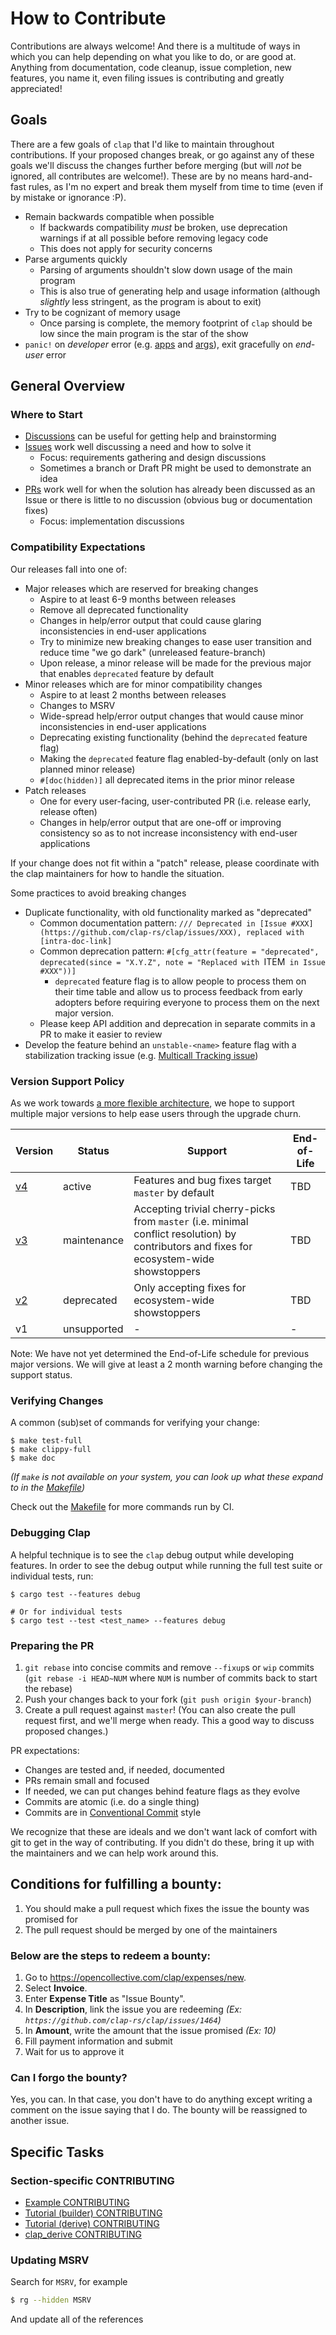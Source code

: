 # How to Contribute

Contributions are always welcome! And there is a multitude of ways in which you can help depending on what you like to do, or are good at. Anything from documentation, code cleanup, issue completion, new features, you name it, even filing issues is contributing and greatly appreciated!

## Goals

There are a few goals of `clap` that I'd like to maintain throughout contributions. If your proposed changes break, or go against any of these goals we'll discuss the changes further before merging (but will *not* be ignored, all contributes are welcome!). These are by no means hard-and-fast rules, as I'm no expert and break them myself from time to time (even if by mistake or ignorance :P).

* Remain backwards compatible when possible
  - If backwards compatibility *must* be broken, use deprecation warnings if at all possible before removing legacy code
  - This does not apply for security concerns
* Parse arguments quickly
  - Parsing of arguments shouldn't slow down usage of the main program
  - This is also true of generating help and usage information (although *slightly* less stringent, as the program is about to exit)
* Try to be cognizant of memory usage
  - Once parsing is complete, the memory footprint of `clap` should be low since the main program is the star of the show
* `panic!` on *developer* error
  (e.g. [apps](https://github.com/clap-rs/clap/blob/62eff1f8d3394cef819b4aa7b23a1032fc584f03/src/build/app/debug_asserts.rs) and [args](https://github.com/clap-rs/clap/blob/62eff1f8d3394cef819b4aa7b23a1032fc584f03/src/build/arg/debug_asserts.rs)),
  exit gracefully on *end-user* error

## General Overview

### Where to Start

- [Discussions](https://github.com/clap-rs/clap/discussions) can be useful for getting help and brainstorming
- [Issues](https://github.com/clap-rs/clap/issues) work well discussing a need and how to solve it
  - Focus: requirements gathering and design discussions
  - Sometimes a branch or Draft PR might be used to demonstrate an idea
- [PRs](https://github.com/clap-rs/clap/pulls) work well for when the solution has already been discussed as an Issue or there is little to no discussion (obvious bug or documentation fixes)
  - Focus: implementation discussions

### Compatibility Expectations

Our releases fall into one of:
- Major releases which are reserved for breaking changes
  - Aspire to at least 6-9 months between releases
  - Remove all deprecated functionality
  - Changes in help/error output that could cause glaring inconsistencies in end-user applications
  - Try to minimize new breaking changes to ease user transition and reduce time "we go dark" (unreleased feature-branch)
  - Upon release, a minor release will be made for the previous major that enables `deprecated` feature by default
- Minor releases which are for minor compatibility changes
  - Aspire to at least 2 months between releases
  - Changes to MSRV
  - Wide-spread help/error output changes that would cause minor inconsistencies in end-user applications
  - Deprecating existing functionality (behind the `deprecated` feature flag)
  - Making the `deprecated` feature flag enabled-by-default (only on last planned minor release)
  - `#[doc(hidden)]` all deprecated items in the prior minor release
- Patch releases
  - One for every user-facing, user-contributed PR (i.e. release early, release often)
  - Changes in help/error output that are one-off or improving consistency so as to not increase inconsistency with end-user applications

If your change does not fit within a "patch" release, please coordinate with the clap maintainers for how to handle the situation.

Some practices to avoid breaking changes
- Duplicate functionality, with old functionality marked as "deprecated"
  - Common documentation pattern: `/// Deprecated in [Issue #XXX](https://github.com/clap-rs/clap/issues/XXX), replaced with [intra-doc-link]`
  - Common deprecation pattern: `#[cfg_attr(feature = "deprecated", deprecated(since = "X.Y.Z", note = "Replaced with `ITEM` in Issue #XXX"))]`
    - `deprecated` feature flag is to allow people to process them on their
      time table and allow us to process feedback from early adopters before
      requiring everyone to process them on the next major version.
  - Please keep API addition and deprecation in separate commits in a PR to make it easier to review
- Develop the feature behind an `unstable-<name>` feature flag with a stabilization tracking issue (e.g. [Multicall Tracking issue](https://github.com/clap-rs/clap/issues/2861))

### Version Support Policy

As we work towards [a more flexible architecture](https://github.com/clap-rs/clap/discussions/3476), we hope to support multiple major versions to help ease users through the upgrade churn.

| Version                                              | Status        | Support | End-of-Life |
|------------------------------------------------------|---------------|---------|-------------|
| [v4](https://github.com/clap-rs/clap/tree/master)    | active        | Features and bug fixes target `master` by default | TBD |
| [v3](https://github.com/clap-rs/clap/tree/v3-master) | maintenance   | Accepting trivial cherry-picks from `master` (i.e. minimal conflict resolution) by contributors and fixes for ecosystem-wide showstoppers | TBD |
| [v2](https://github.com/clap-rs/clap/tree/v2-master) | deprecated    | Only accepting fixes for ecosystem-wide showstoppers | TBD |
| v1                                                   | unsupported   | \- | \- |

Note: We have not yet determined the End-of-Life schedule for previous major versions.  We will give at least a 2 month warning before changing the support status.

### Verifying Changes

A common (sub)set of commands for verifying your change:
```console
$ make test-full
$ make clippy-full
$ make doc
```
*(If `make` is not available on your system, you can look up what these expand to in the [Makefile](./Makefile))*

Check out the [Makefile](./Makefile) for more commands run by CI.

### Debugging Clap

A helpful technique is to see the `clap` debug output while developing features. In order to see the debug output while running the full test suite or individual tests, run:

```console
$ cargo test --features debug

# Or for individual tests
$ cargo test --test <test_name> --features debug
```

### Preparing the PR

1. `git rebase` into concise commits and remove `--fixup`s or `wip` commits (`git rebase -i HEAD~NUM` where `NUM` is number of commits back to start the rebase)
2. Push your changes back to your fork (`git push origin $your-branch`)
3. Create a pull request against `master`! (You can also create the pull request first, and we'll merge when ready. This a good way to discuss proposed changes.)

PR expectations:
- Changes are tested and, if needed, documented
- PRs remain small and focused
 - If needed, we can put changes behind feature flags as they evolve
- Commits are atomic (i.e. do a single thing)
- Commits are in [Conventional Commit](https://www.conventionalcommits.org/) style

We recognize that these are ideals and we don't want lack of comfort with git
to get in the way of contributing.  If you didn't do these, bring it up with
the maintainers and we can help work around this.

## Conditions for fulfilling a bounty:

1. You should make a pull request which fixes the issue the bounty was promised for
2. The pull request should be merged by one of the maintainers

### Below are the steps to redeem a bounty:

1. Go to https://opencollective.com/clap/expenses/new.
2. Select **Invoice**.
3. Enter **Expense Title** as "Issue Bounty".
4. In **Description**, link the issue you are redeeming _(Ex: `https://github.com/clap-rs/clap/issues/1464`)_
5. In **Amount**, write the amount that the issue promised _(Ex: 10)_
6. Fill payment information and submit
7. Wait for us to approve it

### Can I forgo the bounty?

Yes, you can. In that case, you don't have to do anything except writing a
comment on the issue saying that I do. The bounty will be reassigned to another
issue.

## Specific Tasks

### Section-specific CONTRIBUTING

- [Example CONTRIBUTING](./examples/README.md#contributing)
- [Tutorial (builder) CONTRIBUTING](./examples/tutorial_builder/README.md#contributing)
- [Tutorial (derive) CONTRIBUTING](./examples/tutorial_derive/README.md#contributing)
- [clap_derive CONTRIBUTING](./clap_derive/CONTRIBUTING.md)

### Updating MSRV

Search for `MSRV`, for example
```bash
$ rg --hidden MSRV
```
And update all of the references
